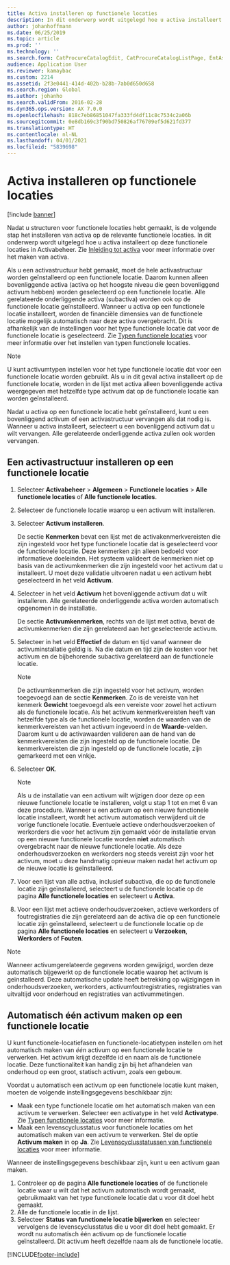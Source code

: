 ```yaml
---
title: Activa installeren op functionele locaties
description: In dit onderwerp wordt uitgelegd hoe u activa installeert op functionele locaties in Activabeheer.
author: johanhoffmann
ms.date: 06/25/2019
ms.topic: article
ms.prod: ''
ms.technology: ''
ms.search.form: CatProcureCatalogEdit, CatProcureCatalogListPage, EntAssetFunctionalLocationObjectChange, EntAssetFunctionalLocationObjectInstall, EntAssetFunctionalLocationObject
audience: Application User
ms.reviewer: kamaybac
ms.custom: 2214
ms.assetid: 2f3e0441-414d-402b-b28b-7ab0d650d658
ms.search.region: Global
ms.author: johanho
ms.search.validFrom: 2016-02-28
ms.dyn365.ops.version: AX 7.0.0
ms.openlocfilehash: 818c7eb86851047fa333fd4df11c8c7534c2a06b
ms.sourcegitcommit: 0e8db169c3f90bd750826af76709ef5d621fd377
ms.translationtype: HT
ms.contentlocale: nl-NL
ms.lasthandoff: 04/01/2021
ms.locfileid: "5839698"
---
```

# <a name="install-assets-on-functional-locations"></a>Activa installeren op functionele locaties

[!include [banner](../../includes/banner.md)]

 

Nadat u structuren voor functionele locaties hebt gemaakt, is de volgende stap het installeren van activa op de relevante functionele locaties. In dit onderwerp wordt uitgelegd hoe u activa installeert op deze functionele locaties in Activabeheer. Zie [Inleiding tot activa](../objects/introduction-to-objects.md) voor meer informatie over het maken van activa.

Als u een activastructuur hebt gemaakt, moet de hele activastructuur worden geïnstalleerd op een functionele locatie. Daarom kunnen alleen bovenliggende activa (activa op het hoogste niveau die geen bovenliggend activum hebben) worden geselecteerd op een functionele locatie. Alle gerelateerde onderliggende activa (subactiva) worden ook op de functionele locatie geïnstalleerd. Wanneer u activa op een functionele locatie installeert, worden de financiële dimensies van de functionele locatie mogelijk automatisch naar deze activa overgebracht. Dit is afhankelijk van de instellingen voor het type functionele locatie dat voor de functionele locatie is geselecteerd. Zie [Typen functionele locaties](../setup-for-functional-locations/functional-location-types.md) voor meer informatie over het instellen van typen functionele locaties.

> [!NOTE]
> U kunt activumtypen instellen voor het type functionele locatie dat voor een functionele locatie worden gebruikt. Als u in dit geval activa installeert op de functionele locatie, worden in de lijst met activa alleen bovenliggende activa weergegeven met hetzelfde type activum dat op de functionele locatie kan worden geïnstalleerd.

Nadat u activa op een functionele locatie hebt geïnstalleerd, kunt u een bovenliggend activum of een activastructuur vervangen als dat nodig is. Wanneer u activa installeert, selecteert u een bovenliggend activum dat u wilt vervangen. Alle gerelateerde onderliggende activa zullen ook worden vervangen. 


## <a name="install-an-asset-structure-on-a-functional-location"></a>Een activastructuur installeren op een functionele locatie

1. Selecteer **Activabeheer** \> **Algemeen** \> **Functionele locaties** \> **Alle functionele locaties** of **Alle functionele locaties**.
2. Selecteer de functionele locatie waarop u een activum wilt installeren.
3. Selecteer **Activum installeren**.

    De sectie **Kenmerken** bevat een lijst met de activakenmerkvereisten die zijn ingesteld voor het type functionele locatie dat is geselecteerd voor de functionele locatie. Deze kenmerken zijn alleen bedoeld voor informatieve doeleinden. Het systeem valideert de kenmerken niet op basis van de activumkenmerken die zijn ingesteld voor het activum dat u installeert. U moet deze validatie uitvoeren nadat u een activum hebt geselecteerd in het veld **Activum**.

4. Selecteer in het veld **Activum** het bovenliggende activum dat u wilt installeren. Alle gerelateerde onderliggende activa worden automatisch opgenomen in de installatie.

    De sectie **Activumkenmerken**, rechts van de lijst met activa, bevat de activumkenmerken die zijn gerelateerd aan het geselecteerde activum.

5. Selecteer in het veld **Effectief** de datum en tijd vanaf wanneer de activuminstallatie geldig is. Na die datum en tijd zijn de kosten voor het activum en de bijbehorende subactiva gerelateerd aan de functionele locatie.

    > [!NOTE]
    > De activumkenmerken die zijn ingesteld voor het activum, worden toegevoegd aan de sectie **Kenmerken**. Zo is de vereiste van het kenmerk **Gewicht** toegevoegd als een vereiste voor zowel het activum als de functionele locatie. Als het activum kenmerkvereisten heeft van hetzelfde type als de functionele locatie, worden de waarden van de kenmerkvereisten van het activum ingevoerd in de **Waarde**-velden. Daarom kunt u de activawaarden valideren aan de hand van de kenmerkvereisten die zijn ingesteld op de functionele locatie. De kenmerkvereisten die zijn ingesteld op de functionele locatie, zijn gemarkeerd met een vinkje.

6. Selecteer **OK**.

    > [!NOTE]
    > Als u de installatie van een activum wilt wijzigen door deze op een nieuwe functionele locatie te installeren, volgt u stap 1 tot en met 6 van deze procedure. Wanneer u een activum op een nieuwe functionele locatie installeert, wordt het activum automatisch verwijderd uit de vorige functionele locatie. Eventuele actieve onderhoudsverzoeken of werkorders die voor het activum zijn gemaakt vóór de installatie ervan op een nieuwe functionele locatie worden **niet** automatisch overgebracht naar de nieuwe functionele locatie. Als deze onderhoudsverzoeken en werkorders nog steeds vereist zijn voor het activum, moet u deze handmatig opnieuw maken nadat het activum op de nieuwe locatie is geïnstalleerd.

7. Voor een lijst van alle activa, inclusief subactiva, die op de functionele locatie zijn geïnstalleerd, selecteert u de functionele locatie op de pagina **Alle functionele locaties** en selecteert u **Activa**.
8. Voor een lijst met actieve onderhoudsverzoeken, actieve werkorders of foutregistraties die zijn gerelateerd aan de activa die op een functionele locatie zijn geïnstalleerd, selecteert u de functionele locatie op de pagina **Alle functionele locaties** en selecteert u **Verzoeken**, **Werkorders** of **Fouten**.

> [!NOTE]
> Wanneer activumgerelateerde gegevens worden gewijzigd, worden deze automatisch bijgewerkt op de functionele locatie waarop het activum is geïnstalleerd. Deze automatische update heeft betrekking op wijzigingen in onderhoudsverzoeken, werkorders, activumfoutregistraties, registraties van uitvaltijd voor onderhoud en registraties van activummetingen.

## <a name="automatically-create-one-asset-on-a-functional-location"></a>Automatisch één activum maken op een functionele locatie

U kunt functionele-locatiefasen en functionele-locatietypen instellen om het automatisch maken van *één* activum op een functionele locatie te verwerken. Het activum krijgt dezelfde id en naam als de functionele locatie. Deze functionaliteit kan handig zijn bij het afhandelen van onderhoud op een groot, statisch activum, zoals een gebouw.

Voordat u automatisch een activum op een functionele locatie kunt maken, moeten de volgende instellingsgegevens beschikbaar zijn:

- Maak een type functionele locatie om het automatisch maken van een activum te verwerken. Selecteer een activatype in het veld **Activatype**. Zie [Typen functionele locaties](../setup-for-functional-locations/functional-location-types.md) voor meer informatie.
- Maak een levenscyclusstatus voor functionele locaties om het automatisch maken van een activum te verwerken. Stel de optie **Activum maken** in op **Ja**. Zie [Levenscyclusstatussen van functionele locaties](../setup-for-functional-locations/functional-location-stages.md) voor meer informatie.

Wanneer de instellingsgegevens beschikbaar zijn, kunt u een activum gaan maken.

1. Controleer op de pagina **Alle functionele locaties** of de functionele locatie waar u wilt dat het activum automatisch wordt gemaakt, gebruikmaakt van het type functionele locatie dat u voor dit doel hebt gemaakt.
2. Alle de functionele locatie in de lijst.
3. Selecteer **Status van functionele locatie bijwerken** en selecteer vervolgens de levenscyclusstatus die u voor dit doel hebt gemaakt. Er wordt nu automatisch één activum op de functionele locatie geïnstalleerd. Dit activum heeft dezelfde naam als de functionele locatie.


[!INCLUDE[footer-include](../../../includes/footer-banner.md)]